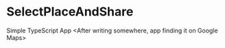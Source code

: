 # SelectPlaceAndShare

Simple TypeScript App
<After writing somewhere, app finding it on Google Maps>

